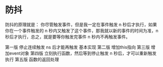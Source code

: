 # 防抖
防抖的原理就是：
    你尽管触发事件，但是我一定在事件触发 n 秒后才执行，如果你在一个事件触发的 n 秒内又触发了这个事件，那我就以新的事件的时间为准，n 秒后才执行，总之，就是要等你触发完事件 n 秒内不再触发事件。

第一版   停止连续触发 ns 后才能再触发  基本实现
第二版   增加this指向
第三版   增加event对象
第四版   立刻执行函数，然后等到停止触发 n 秒后，才可以重新触发执行
第五版   函数的返回处理